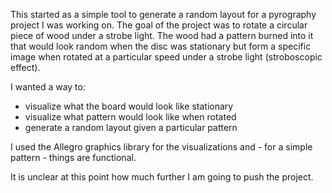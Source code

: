 This started as a simple tool to generate a random layout for a pyrography 
project I was working on. The goal of the project was to rotate a circular
piece of wood under a strobe light. The wood had a pattern burned into it 
that would look random when the disc was stationary but form a specific image 
when rotated at a particular speed under a strobe light (stroboscopic effect). 

I wanted a way to: 
 * visualize what the board would look like stationary
 * visualize what pattern would look like when rotated
 * generate a random layout given a particular pattern

I used the Allegro graphics library for the visualizations and - for a 
simple pattern - things are functional. 

It is unclear at this point how much further I am going to push the project.

